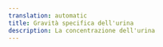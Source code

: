 ```yaml
---
translation: automatic
title: Gravità specifica dell'urina
description: La concentrazione dell'urina
---
```


